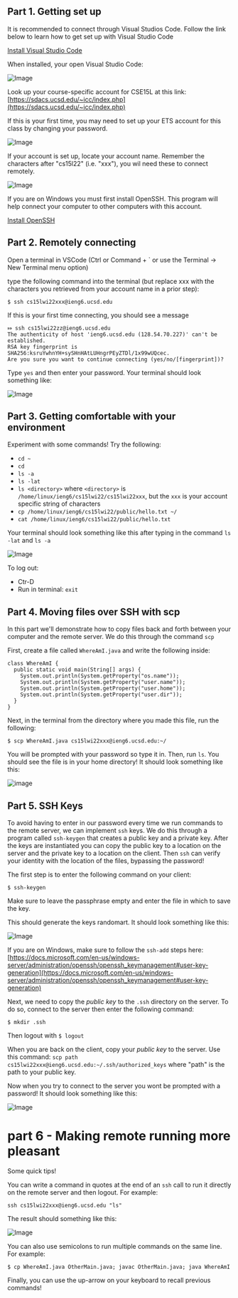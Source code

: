 ## Part 1. Getting set up

It is recommended to connect through Visual Studios Code. Follow the
link below to learn how to get set up with Visual Studio Code

[Install Visual Studio Code](https://code.visualstudio.com/)

When installed, your open Visual Studio Code:

![Image](assets/visualStudiosGettingStarted.png)

Look up your course-specific account for CSE15L at this link: [https://sdacs.ucsd.edu/~icc/index.php](https://sdacs.ucsd.edu/~icc/index.php)

If this is your first time, you may need to set up your ETS account for this class by
changing your password.

![Image](assets/changePassword.png)

If your account is set up, locate your account name. Remember the characters after "cs15l22"
(i.e. "xxx"), you wil need these to connect remotely.

![Image](assets/additionalAccounts.png)


If you are on Windows you must first install OpenSSH.
This program will help connect your computer
to other computers with this account.

[Install OpenSSH](https://docs.microsoft.com/en-us/windows-server/administration/openssh/openssh_install_firstuse)

## Part 2. Remotely connecting

Open a terminal in VSCode (Ctrl or Command + ` or use the Terminal → New Terminal menu option)

type the following command into the terminal (but replace xxx with the characters you
retrieved from your account name in a prior step):

`$ ssh cs15lwi22xxx@ieng6.ucsd.edu`

If this is your first time connecting, you should see a message

```
⤇ ssh cs15lwi22zz@ieng6.ucsd.edu
The authenticity of host 'ieng6.ucsd.edu (128.54.70.227)' can't be established.
RSA key fingerprint is SHA256:ksruYwhnYH+sySHnHAtLUHngrPEyZTDl/1x99wUQcec.
Are you sure you want to continue connecting (yes/no/[fingerprint])? 
```

Type `yes` and then enter your password. Your terminal should look something like:

![Image](assets/connected.png)

## Part 3. Getting comfortable with your environment

Experiment with some commands! Try the following:

* `cd ~`
* `cd`
* `ls -a`
* `ls -lat`
* `ls <directory>` where `<directory>` is `/home/linux/ieng6/cs15lwi22/cs15lwi22xxx`,
  but the `xxx` is your account specific string of characters
* `cp /home/linux/ieng6/cs15lwi22/public/hello.txt ~/`
* `cat /home/linux/ieng6/cs15lwi22/public/hello.txt`

Your terminal should look something like this after typing in the command `ls -lat` and `ls -a`

![Image](assets/terminalAfterCommands.png)

To log out:
* Ctr-D
* Run in terminal: `exit`

## Part 4. Moving files over SSH with scp

In this part we'll demonstrate how to copy files back and forth between your computer and the
remote server. We do this through the command `scp`

First, create a file called `WhereAmI.java` and write the following inside:

```
class WhereAmI {
  public static void main(String[] args) {
    System.out.println(System.getProperty("os.name"));
    System.out.println(System.getProperty("user.name"));
    System.out.println(System.getProperty("user.home"));
    System.out.println(System.getProperty("user.dir"));
  }
}
```

Next, in the terminal from the directory where you made this file, run the following:

`$ scp WhereAmI.java cs15lwi22xxx@ieng6.ucsd.edu:~/`

You will be prompted with your password so type it in. Then, run `ls`. You should see the file
is in your home directory! It should look something like this: 

![image](/assets/scp.png)

## Part 5. SSH Keys

To avoid having to enter in our password every time we run commands to the remote server, we can implement `ssh` keys. 
We do this through a program called `ssh-keygen` that creates a public key and a private key. After the keys are instantiated
you can copy the public key to a location on the server and the private key to a location on the client. Then `ssh` can verify
your identity with the location of the files, bypassing the password! 

The first step is to enter the following command on your client:

`$ ssh-keygen`

Make sure to leave the passphrase empty and enter the file in which to save the key.

This should generate the keys randomart. It should look something like this: 

![Image](/assets/ssh-randomart.png)

If you are on Windows, make sure to follow the `ssh-add` steps here: [https://docs.microsoft.com/en-us/windows-server/administration/openssh/openssh_keymanagement#user-key-generation](https://docs.microsoft.com/en-us/windows-server/administration/openssh/openssh_keymanagement#user-key-generation)

Next, we need to copy the *public key* to the `.ssh` directory on the server. To do so, connect to the server then enter
the following command: 

`$ mkdir .ssh`

Then logout with `$ logout`

When you are back on the client, copy your *public key* to the server. Use this command: 
`scp path cs15lwi22xxx@ieng6.ucsd.edu:~/.ssh/authorized_keys` where "path" is the path to your public key.

Now when you try to connect to the server you wont be prompted with a password! It should look something like this: 

![Image](/assets/no-password.png)

# part 6 - Making remote running more pleasant

Some quick tips!

You can write a command in quotes at the end of an `ssh` call to run it directly on the remote server and then logout. For example:

`ssh cs15lwi22xxx@ieng6.ucsd.edu "ls"`

The result should something like this: 

![Image](/assets/quote-ls.png)

You can also use semicolons to run multiple commands on the same line. For example:

`$ cp WhereAmI.java OtherMain.java; javac OtherMain.java; java WhereAmI`

Finally, you can use the up-arrow on your keyboard to recall previous commands!

